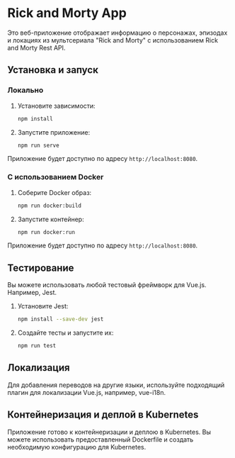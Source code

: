 # Rick and Morty App

Это веб-приложение отображает информацию о персонажах, эпизодах и локациях из мультсериала "Rick and Morty" с использованием Rick and Morty Rest API.

## Установка и запуск

### Локально

1. Установите зависимости:

    ```bash
    npm install
    ```

2. Запустите приложение:

    ```bash
    npm run serve
    ```

Приложение будет доступно по адресу `http://localhost:8080`.

### С использованием Docker

1. Соберите Docker образ:

    ```bash
    npm run docker:build
    ```

2. Запустите контейнер:

    ```bash
    npm run docker:run
    ```

Приложение будет доступно по адресу `http://localhost:8080`.

## Тестирование

Вы можете использовать любой тестовый фреймворк для Vue.js. Например, Jest.

1. Установите Jest:

    ```bash
    npm install --save-dev jest
    ```

2. Создайте тесты и запустите их:

    ```bash
    npm run test
    ```

## Локализация

Для добавления переводов на другие языки, используйте подходящий плагин для локализации Vue.js, например, vue-i18n.

## Контейнеризация и деплой в Kubernetes

Приложение готово к контейнеризации и деплою в Kubernetes. Вы можете использовать предоставленный Dockerfile и создать необходимую конфигурацию для Kubernetes.


